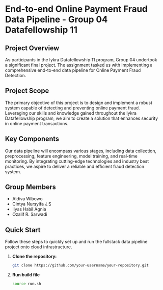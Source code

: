 # End-to-end Online Payment Fraud Data Pipeline - Group 04 Datafellowship 11

## Project Overview
As participants in the Iykra Datafellowship 11 program, Group 04 undertook a significant final project. The assignment tasked us with implementing a comprehensive end-to-end data pipeline for Online Payment Fraud Detection.

## Project Scope
The primary objective of this project is to design and implement a robust system capable of detecting and preventing online payment fraud. Leveraging our skills and knowledge gained throughout the Iykra Datafellowship program, we aim to create a solution that enhances security in online payment transactions.

## Key Components
Our data pipeline will encompass various stages, including data collection, preprocessing, feature engineering, model training, and real-time monitoring. By integrating cutting-edge technologies and industry best practices, we aspire to deliver a reliable and efficient fraud detection system.

## Group Members

- Aldiva Wibowo
- Cintya Nursyifa J.S
- Ilyas Habil Agnia
- Ozalif R. Sarwadi

## Quick Start

Follow these steps to quickly set up and run the fullstack data pipeline project onto cloud infrastructure.

1. **Clone the repository:**
   ```bash
   git clone https://github.com/your-username/your-repository.git
2. **Run build file**
   ```bash
   source run.sh
